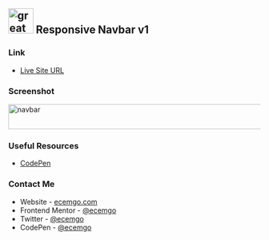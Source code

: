 ## <img src="https://user-images.githubusercontent.com/13468728/233831804-0f5c7ee5-d654-4c13-9c77-a5bd6dc4fe74.jpg" title="great tricks" alt="great tricks" width="50" height="50"/> Responsive Navbar v1

### Link

- [Live Site URL](https://ecemgo-navbar-v1.netlify.app/)

### Screenshot

<div align="left">
<img src="https://user-images.githubusercontent.com/13468728/233832750-e6db51f1-096b-4c57-bf8a-3fcc9be33b02.png" title="navbar" alt="navbar" width="600" height="50"/>
</div>

### Useful Resources

- [CodePen](https://codepen.io/Sukhjinder-arora/pen/OZGomv)

### Contact Me

- Website - [ecemgo.com](https://www.ecemgo.com/)
- Frontend Mentor - [@ecemgo](https://www.frontendmentor.io/profile/ecemgo)
- Twitter - [@ecemgo](https://twitter.com/ecemgo)
- CodePen - [@ecemgo](https://codepen.io/ecemgo)

